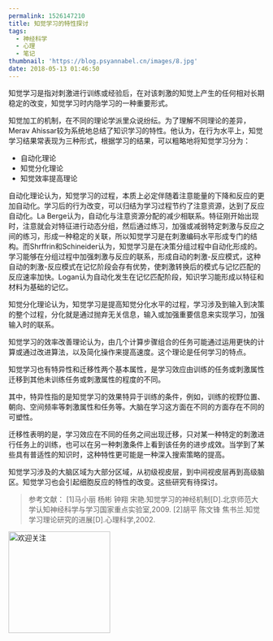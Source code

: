 ```yaml
---
permalink: 1526147210
title: 知觉学习的特性探讨
tags:
  - 神经科学
  - 心理
  - 笔记
thumbnail: 'https://blog.psyannabel.cn/images/8.jpg'
date: 2018-05-13 01:46:50
---
```

知觉学习是指对刺激进行训练或经验后，在对该刺激的知觉上产生的任何相对长期稳定的改变，知觉学习时内隐学习的一种重要形式。

<!--more-->

知觉加工的机制，在不同的理论学派里众说纷纭。为了理解不同理论的差异，Merav Ahissar较为系统地总结了知识学习的特性。他认为，在行为水平上，知觉学习结果常表现为三种形式，根据学习的结果，可以粗略地将知觉学习分为：
- 自动化理论
- 知觉分化理论
- 知觉效率提高理论

自动化理论认为，知觉学习的过程，本质上必定伴随着注意能量的下降和反应的更加自动化。学习后的行为改变，可以归结为学习过程节约了注意资源，达到了反应自动化。La Berge认为，自动化与注意资源分配的减少相联系。特征刚开始出现时，注意就会对特征进行动态分组，然后通过练习，加强或减弱特定刺激与反应之间的练习，形成一种稳定的关联，所以知觉学习是在刺激编码水平形成专门的结构。而Shrffrin和Schineider认为，知觉学习是在决策分组过程中自动化形成的。学习能够在分组过程中加强刺激与反应的联系，形成自动的刺激-反应模式，这种自动的刺激-反应模式在记忆阶段会存有优势，使刺激转换后的模式与记忆匹配的反应速率加快。Logan认为自动化发生在记忆匹配阶段，知识学习能形成以特征和材料为基础的记忆。

知觉分化理论认为，知觉学习是提高知觉分化水平的过程，学习涉及到输入到决策的整个过程，分化就是通过抛弃无关信息，输入或加强重要信息来实现学习，加强输入时的联系。

知觉学习的效率改善理论认为，由几个计算步骤组合的任务可能通过运用更快的计算或通过改进算法，以及简化操作来提高速度。这个理论是任何学习的特点。

知觉学习也有特异性和迁移性两个基本属性，是学习效应由训练的任务或刺激属性迁移到其他未训练任务或刺激属性的程度的不同。

其中，特异性指的是知觉学习的效果特异于训练的条件，例如，训练的视野位置、朝向、空间频率等刺激属性和任务等。大脑在学习这方面在不同的方面存在不同的可塑性。

迁移性表明的是，学习效应在不同的任务之间出现迁移，只对某一种特定的刺激进行任务上的训练，也可以在另一种刺激条件上看到该任务的进步成效。当学到了某些具有普适性的知识时，这种特性更可能是一种深入搜索策略的提高。

知觉学习涉及的大脑区域为大部分区域，从初级视皮层，到中间视皮层再到高级脑区。知觉学习也会引起细胞反应的特性的改变。这些研究有待探讨。

> 参考文献：
[1]马小丽 杨彬 钟翔 宋艳.知觉学习的神经机制[D].北京师范大学认知神经科学与学习国家重点实验室,2009.
[2]胡平 陈文锋 焦书兰.知觉学习理论研究的进展[D].心理科学,2002.

<img src='images/gongzhonghao' width=200 alt='欢迎关注' />